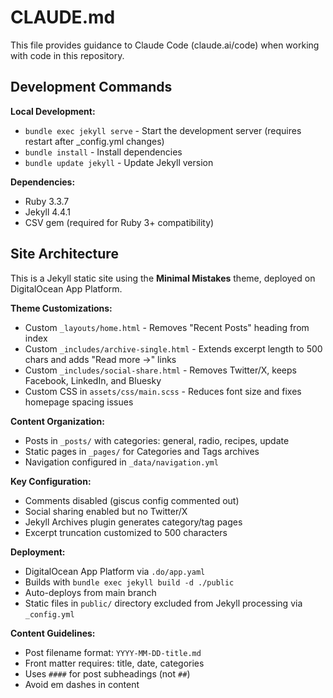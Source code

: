 # CLAUDE.md

This file provides guidance to Claude Code (claude.ai/code) when working with code in this repository.

## Development Commands

**Local Development:**
- `bundle exec jekyll serve` - Start the development server (requires restart after _config.yml changes)
- `bundle install` - Install dependencies
- `bundle update jekyll` - Update Jekyll version

**Dependencies:**
- Ruby 3.3.7
- Jekyll 4.4.1
- CSV gem (required for Ruby 3+ compatibility)

## Site Architecture

This is a Jekyll static site using the **Minimal Mistakes** theme, deployed on DigitalOcean App Platform.

**Theme Customizations:**
- Custom `_layouts/home.html` - Removes "Recent Posts" heading from index
- Custom `_includes/archive-single.html` - Extends excerpt length to 500 chars and adds "Read more →" links
- Custom `_includes/social-share.html` - Removes Twitter/X, keeps Facebook, LinkedIn, and Bluesky
- Custom CSS in `assets/css/main.scss` - Reduces font size and fixes homepage spacing issues

**Content Organization:**
- Posts in `_posts/` with categories: general, radio, recipes, update
- Static pages in `_pages/` for Categories and Tags archives
- Navigation configured in `_data/navigation.yml`

**Key Configuration:**
- Comments disabled (giscus config commented out)
- Social sharing enabled but no Twitter/X
- Jekyll Archives plugin generates category/tag pages
- Excerpt truncation customized to 500 characters

**Deployment:**
- DigitalOcean App Platform via `.do/app.yaml`
- Builds with `bundle exec jekyll build -d ./public`
- Auto-deploys from main branch
- Static files in `public/` directory excluded from Jekyll processing via `_config.yml`

**Content Guidelines:**
- Post filename format: `YYYY-MM-DD-title.md`
- Front matter requires: title, date, categories
- Uses `####` for post subheadings (not `##`)
- Avoid em dashes in content
